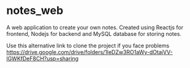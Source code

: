 # notes_web
 A web application to create your own notes. Created using Reactjs for frontend, Nodejs for backend and MySQL database for storing notes.

Use this alternative link to clone the project if you face problems
https://drive.google.com/drive/folders/1leDZw3RO1aWy-dOtajVV-lGWKfDeF8CH?usp=sharing
